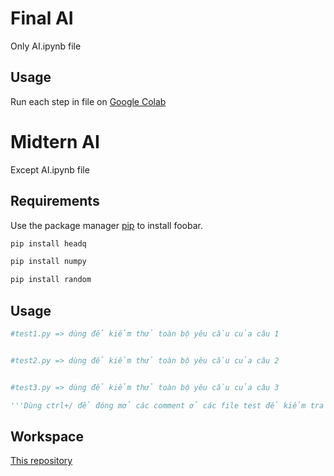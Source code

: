 # Final AI
Only AI.ipynb file

## Usage
Run each step in file on [Google Colab](https://colab.research.google.com/github/trngbro/AI/blob/main/AI.ipynb)


# Midtern AI 
Except AI.ipynb file
## Requirements
Use the package manager [pip](https://pip.pypa.io/en/stable/) to install foobar.

```bash
pip install headq
```

```bash
pip install numpy
```

```bash
pip install random
```

## Usage

```python
#test1.py => dùng để kiểm thử toàn bộ yêu cầu của câu 1


#test2.py => dùng để kiểm thử toàn bộ yêu cầu của câu 2


#test3.py => dùng để kiểm thử toàn bộ yêu cầu của câu 3

'''Dùng ctrl+/ để đóng mở các comment ở các file test để kiểm tra bài toán'''
```


## Workspace

[This repository](https://github.com/trngbro/AI)
